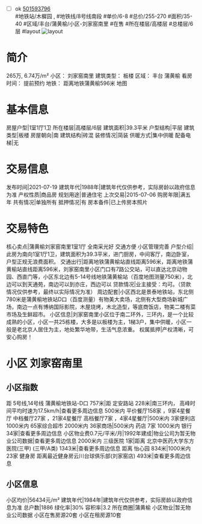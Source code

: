 - [ ] ok [501593796](https://bj.5i5j.com/ershoufang/501593796.html)  
 #地铁站/木樨园 ,  #地铁线/8号线南段
#单价/6-8 #总价/255-270 #面积/35-40   #区域/丰台/蒲黄榆/小区-刘家窑南里 #在售 #所在楼层/高楼层 #总楼层/6层 #layout 
![layout](http://image2a.5i5j.com/bdir/layout/956fc4fe22904d36ae3f4259a27acf89.jpg_P5.jpg) 
# 简介 
 265万,  6.74万/m² 
小区： 刘家窑南里
建筑类型： 板楼
区域： 丰台 蒲黄榆
看房时间： 提前预约
地铁： 距离地铁蒲黄榆596米 地图
# 基本信息 
 房屋户型|1室1厅1卫
所在楼层|高楼层/6层
建筑面积|39.3平米
户型结构|平层
建筑类型|板楼
房屋朝向|南
建筑结构|砖混
装修情况|简装
供暖方式|集中供暖
配备电梯|无
# 交易信息 
 发布时间|2021-07-19
建筑年代|1988年|建筑年代仅供参考，实际房龄以政府信息为准
产权性质|商品房
规划用途|普通住宅
上次交易|2015-07-06
购房年限|满五年
共有情况|单独所有
抵押情况|有
房本备件|已上传房本照片
# 交易特色 
 核心卖点|蒲黄榆刘家窑南里1室1厅 全南采光好 交通方便 小区管理完善
户型介绍|此房为南向1室1厅1卫，建筑面积为39.3平米，进门厨房，中间客厅，南边卧室，户型正规无浪费面积。
交通出行|距离地铁蒲黄榆站直线距离596米，距离地铁蒲黄榆站直线距离596米，刘家窑南里小区门口有7路公交站，可以直达北京动物园、西直门等，小区东北边有5-14号线地铁蒲黄榆站（百度地图测量750米），北边可以到天通苑，南边可以到亦庄，西边可以
贷款情况|业主接受：均可。（贷款情况仅供参考，最终以实际情况为准）
周边配套|小区西北是景泰地铁站，东北侧780米是蒲黄榆地铁站D口（百度测量）有物美大卖场，北侧有大型商场新城广场，南边一点有博纳国际影院，木屋烧烤，木北造型，等底商饭店，物美二楼有菜市场及生鲜超市。
小区信息|刘家窑南里小区位于南二环外，三环内，是一个比较成熟的小区，小区一共25栋楼，大多是以板楼为主，1梯3户，集中供暖，小区一般是老北京人居住为主，地处繁华地带，生活气息浓重。
权属抵押|产权清晰，可安心购房！
# 小区 刘家窑南里
## 小区指数 
 距 5号线,14号线 蒲黄榆地铁站-D口 757米|距 定安路站 228米|南三环内， 高峰时间平均时速为17.5km/h|查看更多周边信息
500米内 平价餐厅158家 ，9家4星餐厅
中档餐厅27家 ，21家4星餐厅
高档餐厅7家 ，4家4星餐厅|500米内 3家便利店
1000米内 65家综合超市
2000米内 36家商场|500米内 药店 7家
1000米内 银行 34家|查看更多周边信息
小区物业费0.7元/平米/月|1992年建成|物业公司为暂无物业公司数据|查看更多周边信息
2000米内 三级医院 1家|距离 北京中医药大学东方医院(三甲) (三甲/A类) 1343米|查看更多周边信息
距离 怡心园 834米|1000米内 23家 健身房
距离最近健身房云川台球俱乐部(刘家窑店) 493米|查看更多周边信息
## 小区信息 
 小区均价|56434元/m²
建筑年代|1984年|建筑年代仅供参考，实际房龄以政府信息为准
总户数|1886
绿化率|30%
容积率|3.2
所在商圈|蒲黄榆
小区物业|暂无物业公司数据
小区在售房源20套
小区在租房源10套
